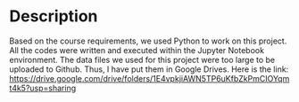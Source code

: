 # Description

Based on the course requirements, we used Python to work on this project. All the codes were written and executed within the Jupyter Notebook environment. The data files we used 
for this project were too large to be uploaded to Github. Thus, I have put them in Google Drives. 
Here is the link: https://drive.google.com/drive/folders/1E4vpkjiAWN5TP6uKfbZkPmCIOYqmt4k5?usp=sharing
